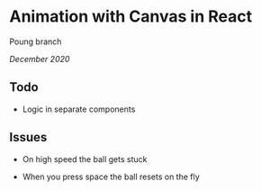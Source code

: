 # Animation with Canvas in React

Poung branch

*December 2020*

## Todo

- Logic in separate components

## Issues

- On high speed the ball gets stuck

- When you press space the ball resets on the fly